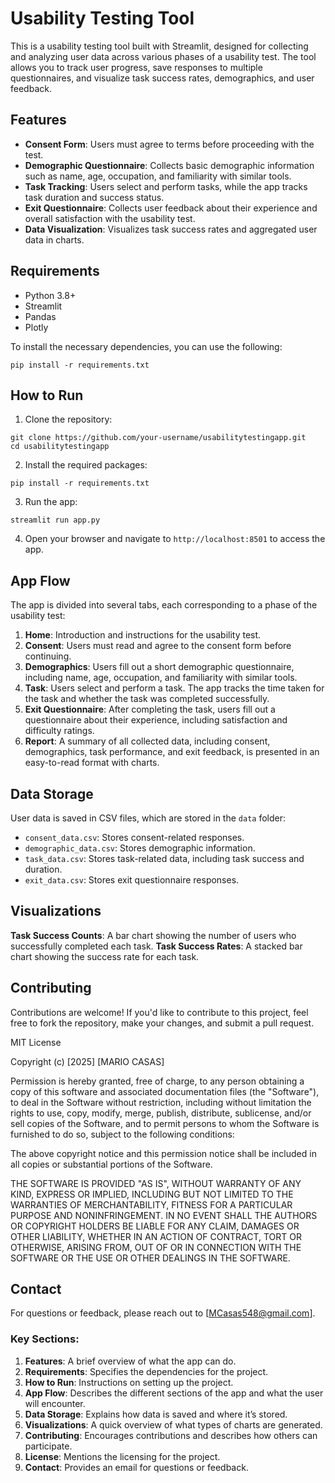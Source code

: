 # Usability Testing Tool

This is a usability testing tool built with Streamlit, designed for collecting and analyzing user data across various phases of a usability test. The tool allows you to track user progress, save responses to multiple questionnaires, and visualize task success rates, demographics, and user feedback.

## Features

- **Consent Form**: Users must agree to terms before proceeding with the test.
- **Demographic Questionnaire**: Collects basic demographic information such as name, age, occupation, and familiarity with similar tools.
- **Task Tracking**: Users select and perform tasks, while the app tracks task duration and success status.
- **Exit Questionnaire**: Collects user feedback about their experience and overall satisfaction with the usability test.
- **Data Visualization**: Visualizes task success rates and aggregated user data in charts.

## Requirements

- Python 3.8+
- Streamlit
- Pandas
- Plotly

To install the necessary dependencies, you can use the following:

```
pip install -r requirements.txt
```

## How to Run
1. Clone the repository:
```
git clone https://github.com/your-username/usabilitytestingapp.git
cd usabilitytestingapp
```

2. Install the required packages:
```
pip install -r requirements.txt
```
3. Run the app:
```
streamlit run app.py
```
4. Open your browser and navigate to ```http://localhost:8501``` to access the app.

## App Flow
The app is divided into several tabs, each corresponding to a phase of the usability test:
1. **Home**: Introduction and instructions for the usability test.
2. **Consent**: Users must read and agree to the consent form before continuing.
3. **Demographics**: Users fill out a short demographic questionnaire, including name, age, occupation, and familiarity with similar tools.
4. **Task**: Users select and perform a task. The app tracks the time taken for the task and whether the task was completed successfully.
5. **Exit Questionnaire**: After completing the task, users fill out a questionnaire about their experience, including satisfaction and difficulty ratings.
6. **Report**: A summary of all collected data, including consent, demographics, task performance, and exit feedback, is presented in an easy-to-read format with charts.

## Data Storage

User data is saved in CSV files, which are stored in the ```data``` folder:
- ```consent_data.csv```: Stores consent-related responses.
- ```demographic_data.csv```: Stores demographic information.
- ```task_data.csv```: Stores task-related data, including task success and duration.
- ```exit_data.csv```: Stores exit questionnaire responses.

## Visualizations
**Task Success Counts**: A bar chart showing the number of users who successfully completed each task.
**Task Success Rates**: A stacked bar chart showing the success rate for each task.

## Contributing
Contributions are welcome! If you'd like to contribute to this project, feel free to fork the repository, make your changes, and submit a pull request.

MIT License

Copyright (c) [2025] [MARIO CASAS]

Permission is hereby granted, free of charge, to any person obtaining a copy
of this software and associated documentation files (the "Software"), to deal
in the Software without restriction, including without limitation the rights
to use, copy, modify, merge, publish, distribute, sublicense, and/or sell
copies of the Software, and to permit persons to whom the Software is
furnished to do so, subject to the following conditions:

The above copyright notice and this permission notice shall be included in all
copies or substantial portions of the Software.

THE SOFTWARE IS PROVIDED "AS IS", WITHOUT WARRANTY OF ANY KIND, EXPRESS OR
IMPLIED, INCLUDING BUT NOT LIMITED TO THE WARRANTIES OF MERCHANTABILITY,
FITNESS FOR A PARTICULAR PURPOSE AND NONINFRINGEMENT. IN NO EVENT SHALL THE
AUTHORS OR COPYRIGHT HOLDERS BE LIABLE FOR ANY CLAIM, DAMAGES OR OTHER
LIABILITY, WHETHER IN AN ACTION OF CONTRACT, TORT OR OTHERWISE, ARISING FROM,
OUT OF OR IN CONNECTION WITH THE SOFTWARE OR THE USE OR OTHER DEALINGS IN THE
SOFTWARE.

## Contact
For questions or feedback, please reach out to [MCasas548@gmail.com].

### Key Sections:
1. **Features**: A brief overview of what the app can do.
2. **Requirements**: Specifies the dependencies for the project.
3. **How to Run**: Instructions on setting up the project.
4. **App Flow**: Describes the different sections of the app and what the user will encounter.
5. **Data Storage**: Explains how data is saved and where it’s stored.
6. **Visualizations**: A quick overview of what types of charts are generated.
7. **Contributing**: Encourages contributions and describes how others can participate.
8. **License**: Mentions the licensing for the project.
9. **Contact**: Provides an email for questions or feedback.




